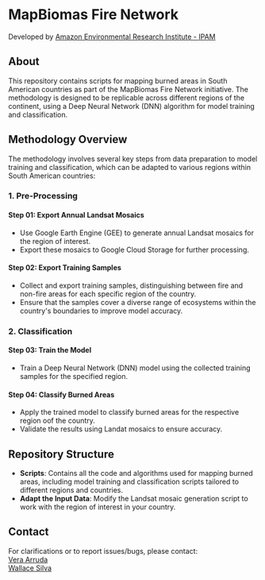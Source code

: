 # MapBiomas Fire Network
Developed by [Amazon Environmental Research Institute - IPAM](https://ipam.org.br/pt/)

## About
This repository contains scripts for mapping burned areas in South American countries as part of the MapBiomas Fire Network initiative. 
The methodology is designed to be replicable across different regions of the continent, using a Deep Neural Network (DNN) algorithm for model training and classification.

## Methodology Overview
The methodology involves several key steps from data preparation to model training and classification, which can be adapted to various regions within South American countries:

### 1. **Pre-Processing**
#### Step 01: Export Annual Landsat Mosaics
- Use Google Earth Engine (GEE) to generate annual Landsat mosaics for the region of interest.
- Export these mosaics to Google Cloud Storage for further processing.

#### Step 02: Export Training Samples
- Collect and export training samples, distinguishing between fire and non-fire areas for each specific region of the country.
- Ensure that the samples cover a diverse range of ecosystems within the country's boundaries to improve model accuracy.

### 2. **Classification**
#### Step 03: Train the Model
- Train a Deep Neural Network (DNN) model using the collected training samples for the specified region.

#### Step 04: Classify Burned Areas
- Apply the trained model to classify burned areas for the respective region oof the country.
- Validate the results using Landat mosaics to ensure accuracy.

## Repository Structure
- **Scripts**: Contains all the code and algorithms used for mapping burned areas, including model training and classification scripts tailored to different regions and countries.
- **Adapt the Input Data**: Modify the Landsat mosaic generation script to work with the region of interest in your country.

## Contact
For clarifications or to report issues/bugs, please contact:  
[Vera Arruda](mailto:vera.arruda@ipam.org.br)  
[Wallace Silva](mailto:wallace.silva@ipam.org.br)
